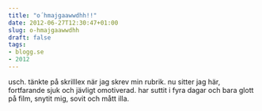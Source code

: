 ```yaml
---
title: "o´hmajgaawwdhh!!"
date: 2012-06-27T12:30:47+01:00
slug: o-hmajgaawwdhh
draft: false
tags:
- blogg.se
- 2012
---
```

usch. tänkte på skrilllex när jag skrev min rubrik. nu sitter jag här, fortfarande sjuk och jävligt omotiverad. har suttit i fyra dagar och bara glott på film, snytit mig, sovit och mått illa.